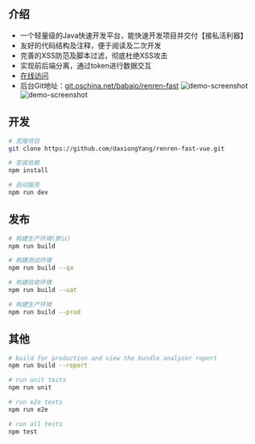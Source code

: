 ## 介绍
- 一个轻量级的Java快速开发平台，能快速开发项目并交付【接私活利器】
- 友好的代码结构及注释，便于阅读及二次开发
- 完善的XSS防范及脚本过滤，彻底杜绝XSS攻击
- 实现前后端分离，通过token进行数据交互
- [在线访问](//fast.demo.renren.io/)
- 后台Git地址：[git.oschina.net/babaio/renren-fast](//git.oschina.net/babaio/renren-fast)
![demo-screenshot](https://github.com/daxiongYang/renren-fast-vue/blob/master/demo-screenshot/1.png)
![demo-screenshot](https://github.com/daxiongYang/renren-fast-vue/blob/master/demo-screenshot/2.png)

## 开发
```bash
# 克隆项目
git clone https://github.com/daxiongYang/renren-fast-vue.git

# 安装依赖
npm install

# 启动服务
npm run dev
```

## 发布
```bash
# 构建生产环境(默认)
npm run build

# 构建测试环境
npm run build --qa

# 构建验收环境
npm run build --uat

# 构建生产环境
npm run build --prod
```

## 其他
``` bash
# build for production and view the bundle analyzer report
npm run build --report

# run unit tests
npm run unit

# run e2e tests
npm run e2e

# run all tests
npm test
```
